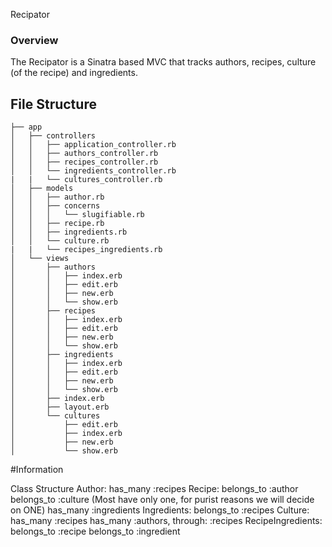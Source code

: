 Recipator

### Overview

The Recipator is a Sinatra based MVC that tracks authors, recipes, culture (of the recipe) and ingredients.  


## File Structure

```
├── app
│   ├── controllers
│   │   ├── application_controller.rb
│   │   ├── authors_controller.rb
│   │   ├── recipes_controller.rb
│   │   └── ingredients_controller.rb
|   |   └── cultures_controller.rb
│   ├── models
│   │   ├── author.rb
│   │   ├── concerns
│   │   │   └── slugifiable.rb
│   │   ├── recipe.rb
│   │   ├── ingredients.rb
│   │   └── culture.rb
|   |   └── recipes_ingredients.rb  
│   └── views
│       ├── authors
│       │   ├── index.erb
│       │   ├── edit.erb
│       │   ├── new.erb
│       │   └── show.erb
│       ├── recipes
│       │   ├── index.erb
│       │   ├── edit.erb
│       │   ├── new.erb
│       │   └── show.erb
│       ├── ingredients
│       │   ├── index.erb
│       │   ├── edit.erb
│       │   ├── new.erb
│       │   └── show.erb
│       ├── index.erb
│       ├── layout.erb
│       └── cultures
│           ├── edit.erb
│           ├── index.erb
│           ├── new.erb
│           └── show.erb

```
#Information

Class Structure
  Author:
    has_many :recipes
  Recipe:
    belongs_to :author
    belongs_to :culture (Most have only one, for purist reasons we will decide on ONE)
    has_many :ingredients
  Ingredients:
    belongs_to :recipes
  Culture:
    has_many :recipes
    has_many :authors, through: :recipes
  RecipeIngredients:
    belongs_to :recipe
    belongs_to :ingredient
